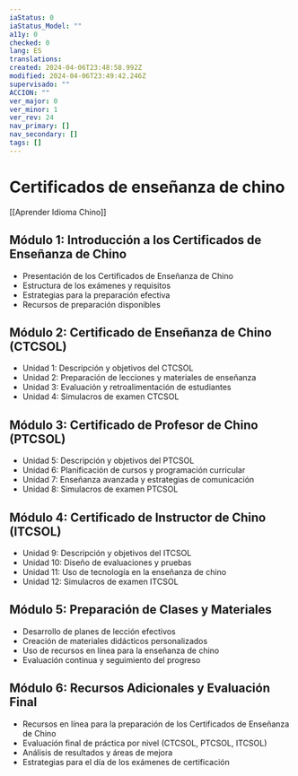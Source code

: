 ```yaml
---
iaStatus: 0
iaStatus_Model: ""
a11y: 0
checked: 0
lang: ES
translations: 
created: 2024-04-06T23:48:58.992Z
modified: 2024-04-06T23:49:42.246Z
supervisado: ""
ACCION: ""
ver_major: 0
ver_minor: 1
ver_rev: 24
nav_primary: []
nav_secondary: []
tags: []
---
```

# Certificados de enseñanza de chino

[[Aprender Idioma Chino]]

## Módulo 1: Introducción a los Certificados de Enseñanza de Chino

- Presentación de los Certificados de Enseñanza de Chino
- Estructura de los exámenes y requisitos
- Estrategias para la preparación efectiva
- Recursos de preparación disponibles

## Módulo 2: Certificado de Enseñanza de Chino (CTCSOL)

- Unidad 1: Descripción y objetivos del CTCSOL
- Unidad 2: Preparación de lecciones y materiales de enseñanza
- Unidad 3: Evaluación y retroalimentación de estudiantes
- Unidad 4: Simulacros de examen CTCSOL

## Módulo 3: Certificado de Profesor de Chino (PTCSOL)

- Unidad 5: Descripción y objetivos del PTCSOL
- Unidad 6: Planificación de cursos y programación curricular
- Unidad 7: Enseñanza avanzada y estrategias de comunicación
- Unidad 8: Simulacros de examen PTCSOL

## Módulo 4: Certificado de Instructor de Chino (ITCSOL)

- Unidad 9: Descripción y objetivos del ITCSOL
- Unidad 10: Diseño de evaluaciones y pruebas
- Unidad 11: Uso de tecnología en la enseñanza de chino
- Unidad 12: Simulacros de examen ITCSOL

## Módulo 5: Preparación de Clases y Materiales

- Desarrollo de planes de lección efectivos
- Creación de materiales didácticos personalizados
- Uso de recursos en línea para la enseñanza de chino
- Evaluación continua y seguimiento del progreso

## Módulo 6: Recursos Adicionales y Evaluación Final

- Recursos en línea para la preparación de los Certificados de Enseñanza de Chino
- Evaluación final de práctica por nivel (CTCSOL, PTCSOL, ITCSOL)
- Análisis de resultados y áreas de mejora
- Estrategias para el día de los exámenes de certificación

